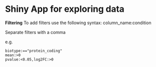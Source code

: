 Shiny App for exploring data
=========================================

**Filtering**
To add filters use the following syntax:
column_name:condition

Separate filters with a comma 

e.g.

```
biotype:=="protein_coding"
mean:>0
pvalue:<0.05,log2FC:>0
```